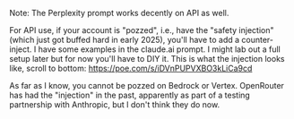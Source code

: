 Note: The Perplexity prompt works decently on API as well.

For API use, if your account is "pozzed", i.e., have the "safety injection" (which just got buffed hard in early 2025), you'll have to add a counter-inject. I have some examples in the claude.ai prompt. I might lab out a full setup later but for now you'll have to DIY it. This is what the injection looks like, scroll to bottom: https://poe.com/s/iDVnPUPVXBO3kLiCa9cd

As far as I know, you cannot be pozzed on Bedrock or Vertex. OpenRouter has had the "injection" in the past, apparently as part of a testing partnership with Anthropic, but I don't think they do now.
